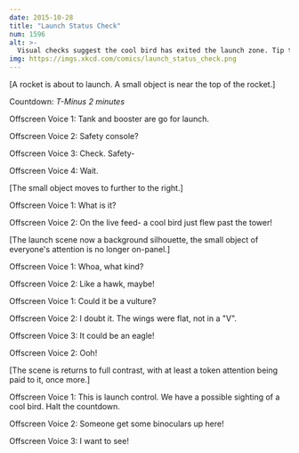 ```yaml
---
date: 2015-10-28
title: "Launch Status Check"
num: 1596
alt: >-
  Visual checks suggest the cool bird has exited the launch zone. Tip the rocket sideways and resume the countdown--we're gonna go find it!
img: https://imgs.xkcd.com/comics/launch_status_check.png
---
```

[A rocket is about to launch. A small object is near the top of the rocket.]

Countdown: *T-Minus 2 minutes*

Offscreen Voice 1: Tank and booster are go for launch.

Offscreen Voice 2: Safety console?

Offscreen Voice 3: Check. Safety-

Offscreen Voice 4: Wait.

[The small object moves to further to the right.]

Offscreen Voice 1: What is it?

Offscreen Voice 2: On the live feed- a cool bird just flew past the tower!

[The launch scene now a background silhouette, the small object of everyone's attention is no longer on-panel.]

Offscreen Voice 1: Whoa, what kind?

Offscreen Voice 2: Like a hawk, maybe!

Offscreen Voice 1: Could it be a vulture?

Offscreen Voice 2: I doubt it. The wings were flat, not in a "V".

Offscreen Voice 3: It could be an eagle!

Offscreen Voice 2: Ooh!

[The scene is returns to full contrast, with at least a token attention being paid to it, once more.]

Offscreen Voice 1: This is launch control. We have a possible sighting of a cool bird. Halt the countdown.

Offscreen Voice 2: Someone get some binoculars up here!

Offscreen Voice 3: I want to see!